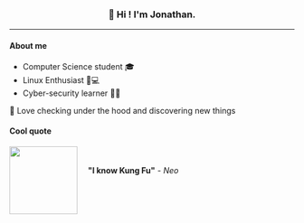 <h3 align="center">👋 Hi ! I'm Jonathan.</h3>

---

#### About me

- Computer Science student 🎓
- Linux Enthusiast 🐧💻
- Cyber-security learner 👨‍💻

📖 Love checking under the hood and discovering new things

#### Cool quote

<img height="120px" align="left" src="https://external-content.duckduckgo.com/iu/?u=https%3A%2F%2Fmedia1.giphy.com%2Fmedia%2FMgkBTmxt18lGg%2Fgiphy.gif&f=1&nofb=1&ipt=4aa46d948330577c4316c27e47ed97a545a08f25a26dac6b31acebd86fe826b4&ipo=images"> <br><br> &nbsp;&nbsp;&nbsp; **"I know Kung Fu"** *- Neo*

